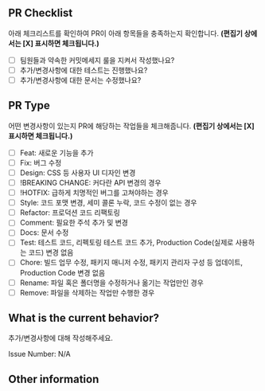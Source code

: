 ## PR Checklist

아래 체크리스트를 확인하여 PR이 아래 항목들을 충족하는지 확인합니다. **(편집기 상에서는 [X] 표시하면 체크됩니다.)**
<!-- 아래 체크리스트를 확인하여 PR이 아래 항목들을 충족하는지 확인합니다. (편집기 상에서는 [X] 표시하면 체크됩니다.) -->

- [ ] 팀원들과 약속한 커밋메세지 룰을 지켜서 작성했나요?
- [ ] 추가/변경사항에 대한 테스트는 진행했나요?
- [ ] 추가/변경사항에 대한 문서는 수정했나요?

## PR Type

어떤 변경사항이 있는지 PR에 해당하는 작업들을 체크해줍니다. **(편집기 상에서는 [X] 표시하면 체크됩니다.)**
<!-- 어떤 변경사항이 있는지 PR에 해당하는 작업들을 체크해줍니다. (편집기 상에서는 [X] 표시하면 체크됩니다.) -->

- [ ] Feat: 새로운 기능을 추가
- [ ] Fix: 버그 수정
- [ ] Design: CSS 등 사용자 UI 디자인 변경
- [ ] !BREAKING CHANGE: 커다란 API 변경의 경우
- [ ] !HOTFIX: 급하게 치명적인 버그를 고쳐야하는 경우
- [ ] Style: 코드 포맷 변경, 세미 콜론 누락, 코드 수정이 없는 경우
- [ ] Refactor: 프로덕션 코드 리팩토링
- [ ] Comment: 필요한 주석 추가 및 변경
- [ ] Docs: 문서 수정
- [ ] Test: 테스트 코드, 리펙토링 테스트 코드 추가, Production Code(실제로 사용하는 코드) 변경 없음
- [ ] Chore: 빌드 업무 수정, 패키지 매니저 수정, 패키지 관리자 구성 등 업데이트, Production Code 변경 없음
- [ ] Rename: 파일 혹은 폴더명을 수정하거나 옮기는 작업만인 경우
- [ ] Remove: 파일을 삭제하는 작업만 수행한 경우

## What is the current behavior?
<!-- PR의 작업 내용에 대한 설명을 적습니다. - 추가/변경사항에 대해 작성해주세요. -->
추가/변경사항에 대해 작성해주세요.

<!-- 관련 이슈 번호도 함께 표기해주세요 ex) Issue Number: #43 -->
Issue Number: N/A

## Other information
<!-- 기타 참고사항이 있다면 작성해줍니다. -->
